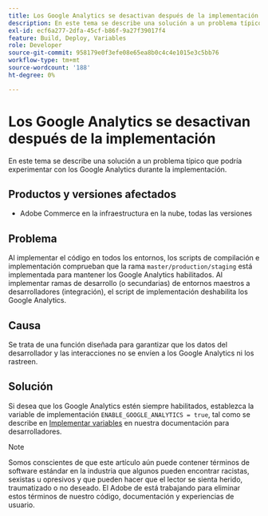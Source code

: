 ```yaml
---
title: Los Google Analytics se desactivan después de la implementación
description: En este tema se describe una solución a un problema típico que podría experimentar con los Google Analytics durante la implementación.
exl-id: ecf6a277-2dfa-45cf-b86f-9a27f39017f4
feature: Build, Deploy, Variables
role: Developer
source-git-commit: 958179e0f3efe08e65ea8b0c4c4e1015e3c5bb76
workflow-type: tm+mt
source-wordcount: '188'
ht-degree: 0%

---
```


# Los Google Analytics se desactivan después de la implementación

En este tema se describe una solución a un problema típico que podría experimentar con los Google Analytics durante la implementación.

## Productos y versiones afectados

* Adobe Commerce en la infraestructura en la nube, todas las versiones

## Problema

Al implementar el código en todos los entornos, los scripts de compilación e implementación comprueban que la rama `master/production/staging` está implementada para mantener los Google Analytics habilitados. Al implementar ramas de desarrollo (o secundarias) de entornos maestros a desarrolladores (integración), el script de implementación deshabilita los Google Analytics.

## Causa

Se trata de una función diseñada para garantizar que los datos del desarrollador y las interacciones no se envíen a los Google Analytics ni los rastreen.

## Solución

Si desea que los Google Analytics estén siempre habilitados, establezca la variable de implementación `ENABLE_GOOGLE_ANALYTICS = true`, tal como se describe en [Implementar variables](https://devdocs.magento.com/guides/v2.3/cloud/env/variables-deploy.html#enable_google_analytics) en nuestra documentación para desarrolladores.

>[!NOTE]
>
>Somos conscientes de que este artículo aún puede contener términos de software estándar en la industria que algunos pueden encontrar racistas, sexistas u opresivos y que pueden hacer que el lector se sienta herido, traumatizado o no deseado. El Adobe de está trabajando para eliminar estos términos de nuestro código, documentación y experiencias de usuario.
